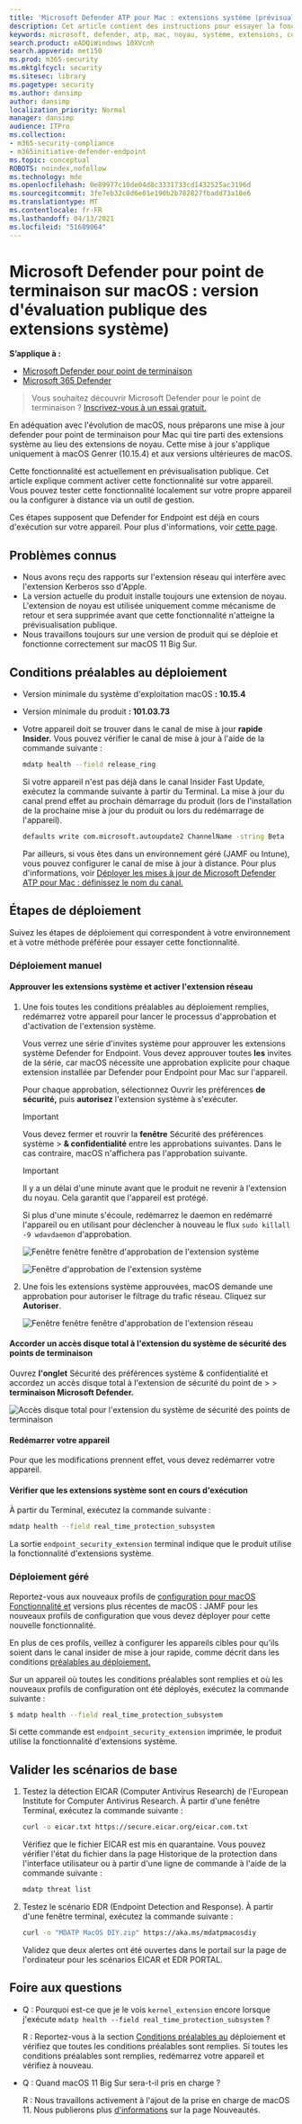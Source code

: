 ```yaml
---
title: 'Microsoft Defender ATP pour Mac : extensions système (prévisualisation)'
description: Cet article contient des instructions pour essayer la fonctionnalité d'extensions système de Microsoft Defender ATP pour Mac. Cette fonctionnalité est actuellement en prévisualisation publique.
keywords: microsoft, defender, atp, mac, noyau, système, extensions, contrôle
search.product: eADQiWindows 10XVcnh
search.appverid: met150
ms.prod: m365-security
ms.mktglfcycl: security
ms.sitesec: library
ms.pagetype: security
ms.author: dansimp
author: dansimp
localization_priority: Normal
manager: dansimp
audience: ITPro
ms.collection:
- m365-security-compliance
- m365initiative-defender-endpoint
ms.topic: conceptual
ROBOTS: noindex,nofollow
ms.technology: mde
ms.openlocfilehash: 0e89977c10de04d8c3331733cd1432525ac3196d
ms.sourcegitcommit: 3fe7eb32c8d6e01e190b2b782827fbadd73a18e6
ms.translationtype: MT
ms.contentlocale: fr-FR
ms.lasthandoff: 04/13/2021
ms.locfileid: "51689064"
---
```

# <a name="microsoft-defender-for-endpoint-on-macos---system-extensions-public-preview"></a>Microsoft Defender pour point de terminaison sur macOS : version d'évaluation publique des extensions système)

**S’applique à :**
- [Microsoft Defender pour point de terminaison](https://go.microsoft.com/fwlink/p/?linkid=2154037)
- [Microsoft 365 Defender](https://go.microsoft.com/fwlink/?linkid=2118804)

> Vous souhaitez découvrir Microsoft Defender pour le point de terminaison ? [Inscrivez-vous à un essai gratuit.](https://www.microsoft.com/microsoft-365/windows/microsoft-defender-atp?ocid=docs-wdatp-exposedapis-abovefoldlink)

En adéquation avec l'évolution de macOS, nous préparons une mise à jour defender pour point de terminaison pour Mac qui tire parti des extensions système au lieu des extensions de noyau. Cette mise à jour s'applique uniquement à macOS Genrer (10.15.4) et aux versions ultérieures de macOS.

Cette fonctionnalité est actuellement en prévisualisation publique. Cet article explique comment activer cette fonctionnalité sur votre appareil. Vous pouvez tester cette fonctionnalité localement sur votre propre appareil ou la configurer à distance via un outil de gestion.

Ces étapes supposent que Defender for Endpoint est déjà en cours d'exécution sur votre appareil. Pour plus d'informations, voir [cette page](microsoft-defender-endpoint-mac.md).

## <a name="known-issues"></a>Problèmes connus

- Nous avons reçu des rapports sur l'extension réseau qui interfère avec l'extension Kerberos sso d'Apple.
- La version actuelle du produit installe toujours une extension de noyau. L'extension de noyau est utilisée uniquement comme mécanisme de retour et sera supprimée avant que cette fonctionnalité n'atteigne la prévisualisation publique.
- Nous travaillons toujours sur une version de produit qui se déploie et fonctionne correctement sur macOS 11 Big Sur.

## <a name="deployment-prerequisites"></a>Conditions préalables au déploiement

- Version minimale du système d'exploitation macOS **: 10.15.4**
- Version minimale du produit **: 101.03.73**
- Votre appareil doit se trouver dans le canal de mise à jour **rapide Insider.** Vous pouvez vérifier le canal de mise à jour à l'aide de la commande suivante :

  ```bash
  mdatp health --field release_ring
  ```

  Si votre appareil n'est pas déjà dans le canal Insider Fast Update, exécutez la commande suivante à partir du Terminal. La mise à jour du canal prend effet au prochain démarrage du produit (lors de l'installation de la prochaine mise à jour du produit ou lors du redémarrage de l'appareil).

  ```bash
  defaults write com.microsoft.autoupdate2 ChannelName -string Beta
  ```

  Par ailleurs, si vous êtes dans un environnement géré (JAMF ou Intune), vous pouvez configurer le canal de mise à jour à distance. Pour plus d'informations, voir [Déployer les mises à jour de Microsoft Defender ATP pour Mac : définissez le nom du canal.](mac-updates.md#set-the-channel-name)

## <a name="deployment-steps"></a>Étapes de déploiement

Suivez les étapes de déploiement qui correspondent à votre environnement et à votre méthode préférée pour essayer cette fonctionnalité.

### <a name="manual-deployment"></a>Déploiement manuel

#### <a name="approve-the-system-extensions-and-enable-the-network-extension"></a>Approuver les extensions système et activer l'extension réseau

1. Une fois toutes les conditions préalables au déploiement remplies, redémarrez votre appareil pour lancer le processus d'approbation et d'activation de l'extension système.

   Vous verrez une série d'invites système pour approuver les extensions système Defender for Endpoint. Vous devez approuver toutes **les** invites de la série, car macOS nécessite une approbation explicite pour chaque extension installée par Defender pour Endpoint pour Mac sur l'appareil.
   
   Pour chaque approbation, sélectionnez Ouvrir les préférences **de sécurité,** puis **autorisez** l'extension système à s'exécuter.

   > [!IMPORTANT]
   > Vous devez fermer et rouvrir la **fenêtre** Sécurité des préférences système  >  **& confidentialité** entre les approbations suivantes. Dans le cas contraire, macOS n'affichera pas l'approbation suivante.

   > [!IMPORTANT]
   > Il y a un délai d'une minute avant que le produit ne revenir à l'extension du noyau. Cela garantit que l'appareil est protégé.
   >
   > Si plus d'une minute s'écoule, redémarrez le daemon en redémarré l'appareil ou en utilisant pour déclencher à nouveau le flux `sudo killall -9 wdavdaemon` d'approbation.

   ![Fenêtre fenêtre fenêtre d'approbation de l'extension système](images/mac-system-extension-approval.png)

   ![Fenêtre d'approbation de l'extension système](images/mac-system-extension-pref.png)

1. Une fois les extensions système approuvées, macOS demande une approbation pour autoriser le filtrage du trafic réseau. Cliquez sur **Autoriser**.

   ![Fenêtre fenêtre fenêtre d'approbation de l'extension réseau](images/mac-system-extension-filter.png)

#### <a name="grant-full-disk-access-to-the-endpoint-security-system-extension"></a>Accorder un accès disque total à l'extension du système de sécurité des points de terminaison

Ouvrez **l'onglet** Sécurité des préférences système & confidentialité et accordez un accès disque total à l'extension de sécurité du point de  >    >   **terminaison Microsoft Defender.** 

![Accès disque total pour l'extension du système de sécurité des points de terminaison](images/mac-system-extension-fda.png)

#### <a name="reboot-your-device"></a>Redémarrer votre appareil

Pour que les modifications prennent effet, vous devez redémarrer votre appareil.

#### <a name="verify-that-the-system-extensions-are-running"></a>Vérifier que les extensions système sont en cours d'exécution

À partir du Terminal, exécutez la commande suivante :

```bash
mdatp health --field real_time_protection_subsystem
```

La sortie `endpoint_security_extension` terminal indique que le produit utilise la fonctionnalité d'extensions système.

### <a name="managed-deployment"></a>Déploiement géré

Reportez-vous aux nouveaux profils de [configuration pour macOS Fonctionnalité et](mac-sysext-policies.md#jamf) versions plus récentes de macOS : JAMF pour les nouveaux profils de configuration que vous devez déployer pour cette nouvelle fonctionnalité.

En plus de ces profils, veillez à configurer les appareils cibles pour qu'ils soient dans le canal insider de mise à jour rapide, comme décrit dans les conditions [préalables au déploiement.](#deployment-prerequisites)

Sur un appareil où toutes les conditions préalables sont remplies et où les nouveaux profils de configuration ont été déployés, exécutez la commande suivante :

```bash
$ mdatp health --field real_time_protection_subsystem
```

Si cette commande est `endpoint_security_extension` imprimée, le produit utilise la fonctionnalité d'extensions système.

## <a name="validate-basic-scenarios"></a>Valider les scénarios de base

1. Testez la détection EICAR (Computer Antivirus Research) de l'European Institute for Computer Antivirus Research. À partir d'une fenêtre Terminal, exécutez la commande suivante :

   ```bash
   curl -o eicar.txt https://secure.eicar.org/eicar.com.txt
   ```

   Vérifiez que le fichier EICAR est mis en quarantaine. Vous pouvez vérifier l'état du fichier dans la page Historique de la protection dans l'interface utilisateur ou à partir d'une ligne de commande à l'aide de la commande suivante :

    ```bash
    mdatp threat list
    ```

2. Testez le scénario EDR (Endpoint Detection and Response). À partir d'une fenêtre terminal, exécutez la commande suivante :

   ```bash
   curl -o "MDATP MacOS DIY.zip" https://aka.ms/mdatpmacosdiy
   ```

   Validez que deux alertes ont été ouvertes dans le portail sur la page de l'ordinateur pour les scénarios EICAR et EDR PORTAL.

## <a name="frequently-asked-questions"></a>Foire aux questions

- Q : Pourquoi est-ce que je le vois `kernel_extension` encore lorsque j'exécute `mdatp health --field real_time_protection_subsystem` ?

    R : Reportez-vous à la section [Conditions préalables au](#deployment-prerequisites) déploiement et vérifiez que toutes les conditions préalables sont remplies. Si toutes les conditions préalables sont remplies, redémarrez votre appareil et vérifiez à nouveau.

- Q : Quand macOS 11 Big Sur sera-t-il pris en charge ?

    R : Nous travaillons activement à l'ajout de la prise en charge de macOS 11. Nous publierons plus [d'informations](mac-whatsnew.md) sur la page Nouveautés.
